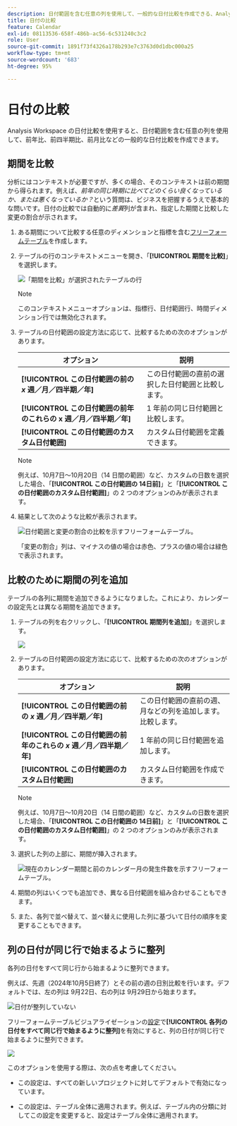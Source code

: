 ```yaml
---
description: 日付範囲を含む任意の列を使用して、一般的な日付比較を作成できる、Analysis Workspace での日付比較の使用方法について説明します。
title: 日付の比較
feature: Calendar
exl-id: 08113536-658f-486b-ac56-6c531240c3c2
role: User
source-git-commit: 1891f73f4326a178b293e7c3763d0d1dbc000a25
workflow-type: tm+mt
source-wordcount: '683'
ht-degree: 95%

---
```


# 日付の比較

Analysis Workspace の日付比較を使用すると、日付範囲を含む任意の列を使用して、前年比、前四半期比、前月比などの一般的な日付比較を作成できます。

## 期間を比較

分析にはコンテキストが必要ですが、多くの場合、そのコンテキストは前の期間から得られます。例えば、*前年の同じ時期に比べてどのくらい良くなっているか、または悪くなっているか？*&#x200B;という質問は、ビジネスを把握するうえで基本的な問いです。日付の比較では自動的に&#x200B;*差異*&#x200B;列が含まれ、指定した期間と比較した変更の割合が示されます。

1. ある期間について比較する任意のディメンションと指標を含む[フリーフォームテーブル](/help/analysis-workspace/visualizations/freeform-table/freeform-table.md)を作成します。
1. テーブルの行のコンテキストメニューを開き、「**[!UICONTROL 期間を比較]**」を選択します。

   ![「期間を比較」が選択されたテーブルの行](assets/compare-time.png)

   >[!NOTE]
   >
   >このコンテキストメニューオプションは、指標行、日付範囲行、時間ディメンション行では無効化されます。

1. テーブルの日付範囲の設定方法に応じて、比較するための次のオプションがあります。

   | オプション | 説明 |
   |---|---|
   | **[!UICONTROL この日付範囲の前の *x* 週／月／四半期／年]** | この日付範囲の直前の選択した日付範囲と比較します。 |
   | **[!UICONTROL この日付範囲の前年のこれらの x 週／月／四半期／年]** | 1 年前の同じ日付範囲と比較します。 |
   | **[!UICONTROL この日付範囲のカスタム日付範囲]** | カスタム日付範囲を定義できます。 |

   >[!NOTE]
   >
   >例えば、10月7日～10月20日（14 日間の範囲）など、カスタムの日数を選択した場合、「**[!UICONTROL この日付範囲の 14日前]**」と「**[!UICONTROL この日付範囲のカスタム日付範囲]**」の 2 つのオプションのみが表示されます。

1. 結果として次のような比較が表示されます。

   ![日付範囲と変更の割合の比較を示すフリーフォームテーブル。](assets/compare-time-result.png)

   「変更の割合」列は、マイナスの値の場合は赤色、プラスの値の場合は緑色で表示されます。

## 比較のために期間の列を追加

テーブルの各列に期間を追加できるようになりました。これにより、カレンダーの設定先とは異なる期間を追加できます。

1. テーブルの列を右クリックし、「**[!UICONTROL 期間列を追加]**」を選択します。

   ![](assets/add-time-period-column.png)

1. テーブルの日付範囲の設定方法に応じて、比較するための次のオプションがあります。

   | オプション | 説明 |
   |---|---|
   | **[!UICONTROL この日付範囲の前の *x* 週／月／四半期／年]** | この日付範囲の直前の週、月などの列を追加します。比較します。 |
   | **[!UICONTROL この日付範囲の前年のこれらの *x* 週／月／四半期／年]** | 1 年前の同じ日付範囲を追加します。 |
   | **[!UICONTROL この日付範囲のカスタム日付範囲]** | カスタム日付範囲を作成できます。 |

   >[!NOTE]
   >
   >例えば、10月7日～10月20日（14 日間の範囲）など、カスタムの日数を選択した場合、「**[!UICONTROL この日付範囲の 14日前]**」と「**[!UICONTROL この日付範囲のカスタム日付範囲]**」の 2 つのオプションのみが表示されます。

1. 選択した列の上部に、期間が挿入されます。

   ![現在のカレンダー期間と前のカレンダー月の発生件数を示すフリーフォームテーブル。](assets/add-time-period-column2.png)

1. 期間の列はいくつでも追加でき、異なる日付範囲を組み合わせることもできます。

1. また、各列で並べ替えて、並べ替えに使用した列に基づいて日付の順序を変更することもできます。

## 列の日付が同じ行で始まるように整列

各列の日付をすべて同じ行から始まるように整列できます。

例えば、先週（2024年10月5日終了）とその前の週の日別比較を行います。デフォルトでは、左の列は 9月22日、右の列は 9月29日から始まります。

![日付が整列していない](assets/not-align-dates.png)

フリーフォームテーブルビジュアライゼーションの[設定](/help/analysis-workspace/visualizations/freeform-table/freeform-table.md#settings-1)で&#x200B;**[!UICONTROL 各列の日付をすべて同じ行で始まるように整列]**&#x200B;を有効にすると、列の日付が同じ行で始まるように整列できます。

![](assets/align-dates.png)

このオプションを使用する際は、次の点を考慮してください。

* この設定は、すべての新しいプロジェクトに対してデフォルトで有効になっています。

* この設定は、テーブル全体に適用されます。例えば、テーブル内の分類に対してこの設定を変更すると、設定はテーブル全体に適用されます。

